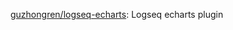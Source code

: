 




[guzhongren/logseq-echarts](https://github.com/guzhongren/logseq-echarts): Logseq echarts plugin











